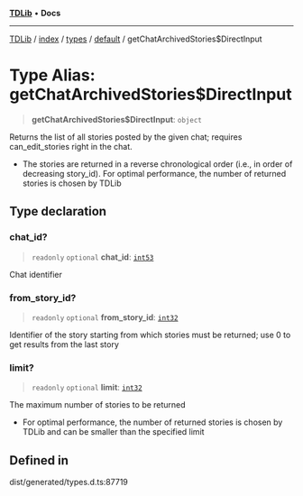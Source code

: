 [**TDLib**](../../../../../../README.md) • **Docs**

***

[TDLib](../../../../../../modules.md) / [index](../../../../../README.md) / [types](../../../README.md) / [default](../README.md) / getChatArchivedStories$DirectInput

# Type Alias: getChatArchivedStories$DirectInput

> **getChatArchivedStories$DirectInput**: `object`

Returns the list of all stories posted by the given chat; requires can_edit_stories right in the chat.

- The stories are returned in a reverse chronological order (i.e., in order of decreasing story_id). For optimal performance, the number of returned stories is chosen by TDLib

## Type declaration

### chat\_id?

> `readonly` `optional` **chat\_id**: [`int53`](int53-1.md)

Chat identifier

### from\_story\_id?

> `readonly` `optional` **from\_story\_id**: [`int32`](int32-1.md)

Identifier of the story starting from which stories must be returned; use 0 to get results from the last story

### limit?

> `readonly` `optional` **limit**: [`int32`](int32-1.md)

The maximum number of stories to be returned

- For optimal performance, the number of returned stories is chosen by TDLib and can be smaller than the specified limit

## Defined in

dist/generated/types.d.ts:87719
